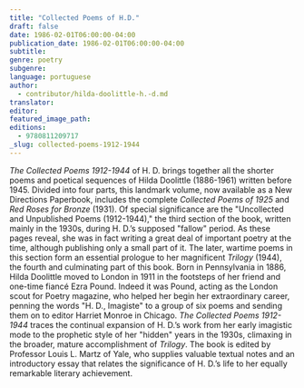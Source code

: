 ```yaml
---
title: "Collected Poems of H.D."
draft: false
date: 1986-02-01T06:00:00-04:00
publication_date: 1986-02-01T06:00:00-04:00
subtitle:
genre: poetry
subgenre:
language: portuguese
author:
  - contributor/hilda-doolittle-h.-d.md
translator:
editor:
featured_image_path:
editions:
  - 9780811209717
_slug: collected-poems-1912-1944
---
```


_The Collected Poems 1912-1944_ of H. D. brings together all the shorter poems and poetical sequences of Hilda Doolittle (1886-1961) written before 1945\. Divided into four parts, this landmark volume, now available as a New Directions Paperbook, includes the complete _Collected Poems of 1925_ and _Red Roses for Bronze_ (1931). Of special significance are the "Uncollected and Unpublished Poems (1912-1944)," the third section of the book, written mainly in the 1930s, during H. D.’s supposed "fallow" period. As these pages reveal, she was in fact writing a great deal of important poetry at the time, although publishing only a small part of it. The later, wartime poems in this section form an essential prologue to her magnificent _Trilogy_ (1944), the fourth and culminating part of this book. Born in Pennsylvania in 1886, Hilda Doolittle moved to London in 1911 in the footsteps of her friend and one-time fiancé Ezra Pound. Indeed it was Pound, acting as the London scout for Poetry magazine, who helped her begin her extraordinary career, penning the words "H. D., Imagiste" to a group of six poems and sending them on to editor Harriet Monroe in Chicago. _The Collected Poems 1912-1944_ traces the continual expansion of H. D.’s work from her early imagistic mode to the prophetic style of her "hidden" years in the 1930s, climaxing in the broader, mature accomplishment of _Trilogy_. The book is edited by Professor Louis L. Martz of Yale, who supplies valuable textual notes and an introductory essay that relates the significance of H. D.’s life to her equally remarkable literary achievement.

